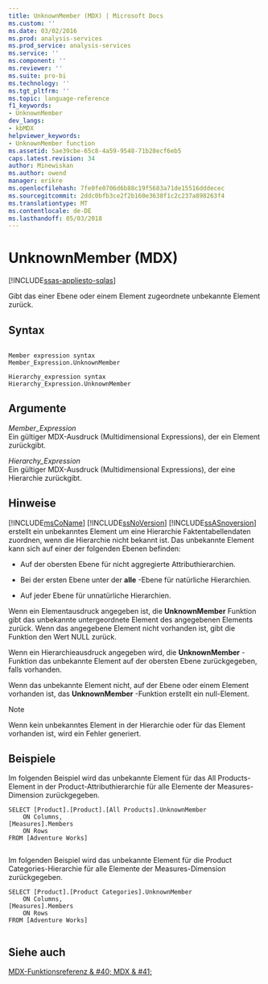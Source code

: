 ```yaml
---
title: UnknownMember (MDX) | Microsoft Docs
ms.custom: ''
ms.date: 03/02/2016
ms.prod: analysis-services
ms.prod_service: analysis-services
ms.service: ''
ms.component: ''
ms.reviewer: ''
ms.suite: pro-bi
ms.technology: ''
ms.tgt_pltfrm: ''
ms.topic: language-reference
f1_keywords:
- UnknownMember
dev_langs:
- kbMDX
helpviewer_keywords:
- UnknownMember function
ms.assetid: 5ae39cbe-65c8-4a59-9548-71b28ecf6eb5
caps.latest.revision: 34
author: Minewiskan
ms.author: owend
manager: erikre
ms.openlocfilehash: 7fe0fe0706d6b88c19f5683a71de15516dddecec
ms.sourcegitcommit: 2ddc0bfb3ce2f2b160e3638f1c2c237a898263f4
ms.translationtype: MT
ms.contentlocale: de-DE
ms.lasthandoff: 05/03/2018
---
```

# <a name="unknownmember-mdx"></a>UnknownMember (MDX)
[!INCLUDE[ssas-appliesto-sqlas](../includes/ssas-appliesto-sqlas.md)]

  Gibt das einer Ebene oder einem Element zugeordnete unbekannte Element zurück.  
  
## <a name="syntax"></a>Syntax  
  
```  
  
Member expression syntax  
Member_Expression.UnknownMember  
  
Hierarchy_expression syntax  
Hierarchy_Expression.UnknownMember  
```  
  
## <a name="arguments"></a>Argumente  
 *Member_Expression*  
 Ein gültiger MDX-Ausdruck (Multidimensional Expressions), der ein Element zurückgibt.  
  
 *Hierarchy_Expression*  
 Ein gültiger MDX-Ausdruck (Multidimensional Expressions), der eine Hierarchie zurückgibt.  
  
## <a name="remarks"></a>Hinweise  
 [!INCLUDE[msCoName](../includes/msconame-md.md)] [!INCLUDE[ssNoVersion](../includes/ssnoversion-md.md)] [!INCLUDE[ssASnoversion](../includes/ssasnoversion-md.md)] erstellt ein unbekanntes Element um eine Hierarchie Faktentabellendaten zuordnen, wenn die Hierarchie nicht bekannt ist. Das unbekannte Element kann sich auf einer der folgenden Ebenen befinden:  
  
-   Auf der obersten Ebene für nicht aggregierte Attributhierarchien.  
  
-   Bei der ersten Ebene unter der **alle** -Ebene für natürliche Hierarchien.  
  
-   Auf jeder Ebene für unnatürliche Hierarchien.  
  
 Wenn ein Elementausdruck angegeben ist, die **UnknownMember** Funktion gibt das unbekannte untergeordnete Element des angegebenen Elements zurück. Wenn das angegebene Element nicht vorhanden ist, gibt die Funktion den Wert NULL zurück.  
  
 Wenn ein Hierarchieausdruck angegeben wird, die **UnknownMember** -Funktion das unbekannte Element auf der obersten Ebene zurückgegeben, falls vorhanden.  
  
 Wenn das unbekannte Element nicht, auf der Ebene oder einem Element vorhanden ist, das **UnknownMember** -Funktion erstellt ein null-Element.  
  
> [!NOTE]  
>  Wenn kein unbekanntes Element in der Hierarchie oder für das Element vorhanden ist, wird ein Fehler generiert.  
  
## <a name="examples"></a>Beispiele  
 Im folgenden Beispiel wird das unbekannte Element für das All Products-Element in der Product-Attributhierarchie für alle Elemente der Measures-Dimension zurückgegeben.  
  
```  
SELECT [Product].[Product].[All Products].UnknownMember  
    ON Columns,  
[Measures].Members  
    ON Rows  
FROM [Adventure Works]  
  
```  
  
 Im folgenden Beispiel wird das unbekannte Element für die Product Categories-Hierarchie für alle Elemente der Measures-Dimension zurückgegeben.  
  
```  
SELECT [Product].[Product Categories].UnknownMember  
    ON Columns,  
[Measures].Members  
    ON Rows  
FROM [Adventure Works]  
  
```  
  
## <a name="see-also"></a>Siehe auch  
 [MDX-Funktionsreferenz & #40; MDX & #41;](../mdx/mdx-function-reference-mdx.md)  
  
  
